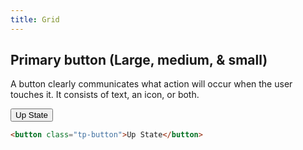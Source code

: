 ```yaml
---
title: Grid
---
```


## Primary button (Large, medium, & small)

A button clearly communicates what action will occur when the user touches it. It consists of text, an icon, or both.

<div class="example">
<button class="tp-button">Up State</button>
</div>

```html
<button class="tp-button">Up State</button>
```
